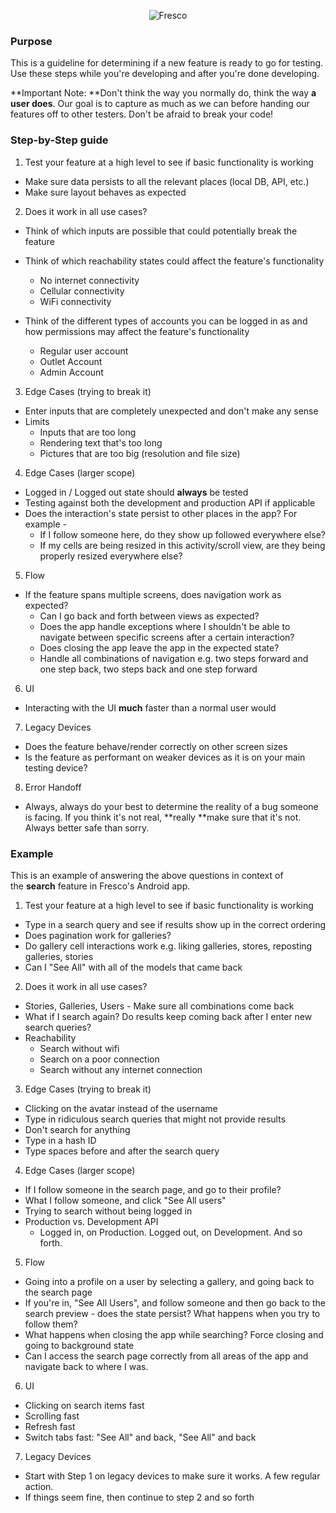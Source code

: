 <p align="center" >
  <img src="https://s3.amazonaws.com/com.fresconews.v2.prod/static/images/wordmark-transparent-git4.png" alt="Fresco" title="Fresco News">
</p>

### Purpose

This is a guideline for determining if a new feature is ready to go for testing. Use these steps while you're developing and after you're done developing.

**Important Note: **Don't think the way you normally do, think the way **a user does**. Our goal is to capture as much as we can before handing our features off to other testers. Don't be afraid to break your code!

### Step-by-Step guide

1. Test your feature at a high level to see if basic functionality is working
- Make sure data persists to all the relevant places (local DB, API, etc.)
- Make sure layout behaves as expected

2. Does it work in all use cases?
- Think of which inputs are possible that could potentially break the feature
- Think of which reachability states could affect the feature's functionality
  - No internet connectivity
  - Cellular connectivity
  - WiFi connectivity
  
- Think of the different types of accounts you can be logged in as and how permissions may affect the feature's functionality
  - Regular user account
  - Outlet Account
  - Admin Account
    
3. Edge Cases (trying to break it)  
- Enter inputs that are completely unexpected and don't make any sense
- Limits
  - Inputs that are too long
  - Rendering text that's too long
  - Pictures that are too big (resolution and file size)

4. Edge Cases (larger scope)
- Logged in / Logged out state should **always** be tested
- Testing against both the development and production API if applicable
- Does the interaction's state persist to other places in the app? For example -
  - If I follow someone here, do they show up followed everywhere else?
  - If my cells are being resized in this activity/scroll view, are they being properly resized everywhere else?

5. Flow
- If the feature spans multiple screens, does navigation work as expected?
  - Can I go back and forth between views as expected?
  - Does the app handle exceptions where I shouldn't be able to navigate between specific screens after a certain interaction?
  - Does closing the app leave the app in the expected state?
  - Handle all combinations of navigation e.g. two steps forward and one step back, two steps back and one step forward

6. UI
- Interacting with the UI **much** faster than a normal user would

7. Legacy Devices
- Does the feature behave/render correctly on other screen sizes
- Is the feature as performant on weaker devices as it is on your main testing device?

8. Error Handoff
- Always, always do your best to determine the reality of a bug someone is facing. If you think it's not real, **really **make sure that it's not. Always better safe than sorry.

### Example

This is an example of answering the above questions in context of the **search** feature in Fresco's Android app.

1. Test your feature at a high level to see if basic functionality is working
- Type in a search query and see if results show up in the correct ordering
- Does pagination work for galleries?
- Do gallery cell interactions work e.g. liking galleries, stores, reposting galleries, stories
- Can I "See All" with all of the models that came back

2. Does it work in all use cases?  
- Stories, Galleries, Users - Make sure all combinations come back
- What if I search again? Do results keep coming back after I enter new search queries?
- Reachability
  - Search without wifi
  - Search on a poor connection
  - Search without any internet connection

3. Edge Cases (trying to break it)  
- Clicking on the avatar instead of the username
- Type in ridiculous search queries that might not provide results
- Don't search for anything
- Type in a hash ID
- Type spaces before and after the search query

4. Edge Cases (larger scope)  
- If I follow someone in the search page, and go to their profile?
- What I follow someone, and click "See All users"
- Trying to search without being logged in
- Production vs. Development API
  - Logged in, on Production. Logged out, on Development. And so forth.

5. Flow
  - Going into a profile on a user by selecting a gallery, and going back to the search page
  - If you're in, "See All Users", and follow someone and then go back to the search preview - does the state persist? What happens when you try to follow them?
  - What happens when closing the app while searching? Force closing and going to background state
  - Can I access the search page correctly from all areas of the app and navigate back to where I was.

6. UI
- Clicking on search items fast
- Scrolling fast
- Refresh fast
- Switch tabs fast: "See All" and back, "See All" and back

7. Legacy Devices  

- Start with Step 1 on legacy devices to make sure it works. A few regular action.
- If things seem fine, then continue to step 2 and so forth
